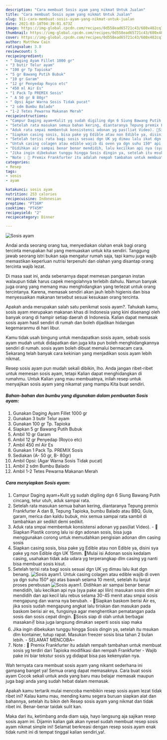 ```yaml
---
description: "Cara membuat Sosis ayam yang nikmat Untuk Jualan"
title: "Cara membuat Sosis ayam yang nikmat Untuk Jualan"
slug: 911-cara-membuat-sosis-ayam-yang-nikmat-untuk-jualan
date: 2021-03-18T04:39:01.673Z
image: https://img-global.cpcdn.com/recipes/0d558ead65721c43/680x482cq70/sosis-ayam-foto-resep-utama.jpg
thumbnail: https://img-global.cpcdn.com/recipes/0d558ead65721c43/680x482cq70/sosis-ayam-foto-resep-utama.jpg
cover: https://img-global.cpcdn.com/recipes/0d558ead65721c43/680x482cq70/sosis-ayam-foto-resep-utama.jpg
author: Matthew Cain
ratingvalue: 3.8
reviewcount: 5
recipeingredient:
- " Daging Ayam Fillet 1000 gr"
- "3 butir Telur ayam"
- "100 gr Tp Tapioka"
- "5 gr Bawang Putih Bubuk"
- "10 gr Garam"
- "12 gr Penyedap Royco etc"
- "450 ml Air Es"
- "1 Pack Tp PREMIX Sosis"
- " A 50 gr B 80gr"
- " Opsi Agar Warna Sosis Tidak pucat"
- "2 sdm Bumbu Balado"
- "1-2 Tetes Pewarna Makanan Merah"
recipeinstructions:
- "Campur Daging ayam+Kulit yg sudah digiling dgn 6 Siung Bawang Putih cincang, telur utuh, aduk sampai rata."
- "Setelah rata masukan semua bahan kering, diantaranya Tepung premix Frankfurter A dan B, Tepung Tapioka, bumbu Balado atau BBQ, Gula, garam, merica dan kaldu bubuk, mix semua sampai rata sambil di tambahkan air sedikit demi sedikit."
- "Aduk rata smpai membentuk konsistensi adonan yg pas(liat Video). 🌭Siapkan Plastik corong lalu isi dgn adonan sosis, bisa juga menggunakan corong untuk memudahkan pengisian adonan dlm casing sosis"
- "Siapkan casing sosis, bisa pake yg Edible atau non Edible ya, disini sya pake yg non Edible dgn UK 15mm. 🌭Mulai isi Adonan sosis kedalam casing, usahakan tidak ada udara yg terperangkap dlm casing yg nanti bisa membuat sosis kisut."
- "Setelah terisi rata bagi sosis sesuai dgn UK yg dimau lalu ikat dgn benang."
- "Untuk casing colagen atau edible wajib di oven ya dgn suhu 150° api atas bawah selama 10 menit, setelah itu lanjut proses perebusan"
- "Didihkan air sampai benar benar mendidih, lalu kecilkan api nya (sya pake api lilin) masukan sosis dlm air mendidih dan api kecil lalu rebus selama 30-45 menit atau smpai sosis mengapung dan warna nya berubah. 🌭Siapkan baskom berisi Air es, jika sosis sudah mengapung angkat lalu tiriskan dan masukan pada baskom berisi air es, fungsinya agar menghentikan pematangan pada sosis dan sosis cepat dingin. 🌭Sosis siap di olah untuk berbagai masakan✌️ bisa juga langsung dimakan seperti sosis siap maka"
- "Jika ingin dibekukan tunggu hingga Sosis dingin ya, setelah itu msukan dlm kontainer, tutup rapat. Masukan freezer sosis bisa tahan 2 bulan lebih. SELAMAT MENCOBA~"
- "Note : 🌭 Premix Frankfurter itu adalah rempah tambahan untuk membuat sosis yg terdiri dari Tapioka modifikasi dan rempah Frankfurter Wajib pake ini biar tekstur sosis yg didapat bisa pas kekenyalan nya."
categories:
- Resep
tags:
- sosis
- ayam

katakunci: sosis ayam 
nutrition: 253 calories
recipecuisine: Indonesian
preptime: "PT36M"
cooktime: "PT45M"
recipeyield: "2"
recipecategory: Dinner

---
```



![Sosis ayam](https://img-global.cpcdn.com/recipes/0d558ead65721c43/680x482cq70/sosis-ayam-foto-resep-utama.jpg)

Andai anda seorang orang tua, menyediakan olahan enak bagi orang tercinta merupakan hal yang memuaskan untuk kita sendiri. Tanggung jawab seorang istri bukan saja mengatur rumah saja, tapi kamu juga wajib memastikan keperluan nutrisi terpenuhi dan olahan yang disantap orang tercinta wajib lezat.

Di masa  saat ini, anda sebenarnya dapat memesan panganan instan walaupun tidak harus capek mengolahnya terlebih dahulu. Namun banyak juga orang yang memang mau menghidangkan yang terlezat untuk orang tercintanya. Karena, memasak sendiri akan jauh lebih higienis dan bisa menyesuaikan makanan tersebut sesuai kesukaan orang tercinta. 



Apakah anda merupakan salah satu penikmat sosis ayam?. Tahukah kamu, sosis ayam merupakan makanan khas di Indonesia yang kini disenangi oleh banyak orang di hampir setiap daerah di Indonesia. Kalian dapat memasak sosis ayam hasil sendiri di rumah dan boleh dijadikan hidangan kegemaranmu di hari libur.

Kamu tidak usah bingung untuk mendapatkan sosis ayam, sebab sosis ayam mudah untuk didapatkan dan juga kita pun boleh menghidangkannya sendiri di rumah. sosis ayam boleh dibuat memalui bermacam cara. Sekarang telah banyak cara kekinian yang menjadikan sosis ayam lebih nikmat.

Resep sosis ayam pun mudah sekali dibikin, lho. Anda jangan ribet-ribet untuk memesan sosis ayam, tetapi Kalian dapat menghidangkan di rumahmu. Untuk Kalian yang mau membuatnya, inilah resep untuk menyajikan sosis ayam yang nikamat yang mampu Kita buat sendiri.

<!--inarticleads1-->

##### Bahan-bahan dan bumbu yang digunakan dalam pembuatan Sosis ayam:

1. Gunakan  Daging Ayam Fillet 1000 gr
1. Gunakan 3 butir Telur ayam
1. Gunakan 100 gr Tp. Tapioka
1. Siapkan 5 gr Bawang Putih Bubuk
1. Ambil 10 gr Garam
1. Ambil 12 gr Penyedap (Royco etc)
1. Ambil 450 ml Air Es
1. Gunakan 1 Pack Tp. PREMIX Sosis
1. Sediakan  (A- 50 gr, B- 80gr)
1. Ambil  Opsi: (Agar Warna Sosis Tidak pucat)
1. Ambil 2 sdm Bumbu Balado
1. Ambil 1-2 Tetes Pewarna Makanan Merah




<!--inarticleads2-->

##### Cara menyiapkan Sosis ayam:

1. Campur Daging ayam+Kulit yg sudah digiling dgn 6 Siung Bawang Putih cincang, telur utuh, aduk sampai rata.
1. Setelah rata masukan semua bahan kering, diantaranya Tepung premix Frankfurter A dan B, Tepung Tapioka, bumbu Balado atau BBQ, Gula, garam, merica dan kaldu bubuk, mix semua sampai rata sambil di tambahkan air sedikit demi sedikit.
1. Aduk rata smpai membentuk konsistensi adonan yg pas(liat Video). - 🌭Siapkan Plastik corong lalu isi dgn adonan sosis, bisa juga menggunakan corong untuk memudahkan pengisian adonan dlm casing sosis
1. Siapkan casing sosis, bisa pake yg Edible atau non Edible ya, disini sya pake yg non Edible dgn UK 15mm. 🌭Mulai isi Adonan sosis kedalam casing, usahakan tidak ada udara yg terperangkap dlm casing yg nanti bisa membuat sosis kisut.
1. Setelah terisi rata bagi sosis sesuai dgn UK yg dimau lalu ikat dgn benang.
<img src="//assets-global.cpcdn.com/assets/icons/button_play-2c75c40dde080a61004c1f40b05d8f140eaff45d7e9e6481dc71c63d2e7c4909.png" alt="Sosis ayam">1. Untuk casing colagen atau edible wajib di oven ya dgn suhu 150° api atas bawah selama 10 menit, setelah itu lanjut proses perebusan
<img src="//assets-global.cpcdn.com/assets/icons/button_play-2c75c40dde080a61004c1f40b05d8f140eaff45d7e9e6481dc71c63d2e7c4909.png" alt="Sosis ayam">1. Didihkan air sampai benar benar mendidih, lalu kecilkan api nya (sya pake api lilin) masukan sosis dlm air mendidih dan api kecil lalu rebus selama 30-45 menit atau smpai sosis mengapung dan warna nya berubah. - 🌭Siapkan baskom berisi Air es, jika sosis sudah mengapung angkat lalu tiriskan dan masukan pada baskom berisi air es, fungsinya agar menghentikan pematangan pada sosis dan sosis cepat dingin. 🌭Sosis siap di olah untuk berbagai masakan✌️ bisa juga langsung dimakan seperti sosis siap maka
1. Jika ingin dibekukan tunggu hingga Sosis dingin ya, setelah itu msukan dlm kontainer, tutup rapat. Masukan freezer sosis bisa tahan 2 bulan lebih. - SELAMAT MENCOBA~
1. Note : 🌭 Premix Frankfurter itu adalah rempah tambahan untuk membuat sosis yg terdiri dari Tapioka modifikasi dan rempah Frankfurter - Wajib pake ini biar tekstur sosis yg didapat bisa pas kekenyalan nya.




Wah ternyata cara membuat sosis ayam yang nikamt sederhana ini gampang banget ya! Semua orang dapat memasaknya. Cara buat sosis ayam Cocok sekali untuk anda yang baru mau belajar memasak maupun juga bagi anda yang sudah hebat dalam memasak.

Apakah kamu tertarik mulai mencoba membikin resep sosis ayam lezat tidak ribet ini? Kalau kamu mau, mending kamu segera buruan siapkan alat dan bahannya, setelah itu bikin deh Resep sosis ayam yang nikmat dan tidak ribet ini. Benar-benar taidak sulit kan. 

Maka dari itu, ketimbang anda diam saja, hayo langsung aja sajikan resep sosis ayam ini. Dijamin kalian gak akan nyesel sudah membuat resep sosis ayam nikmat simple ini! Selamat berkreasi dengan resep sosis ayam enak tidak rumit ini di tempat tinggal kalian sendiri,ya!.

